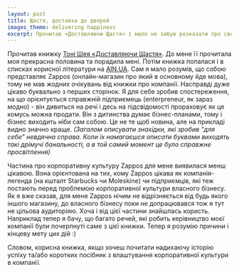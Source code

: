 ```yaml
---
layout: post
title: Щастя, доставка до дверей
images_theme: delivering happiness
excerpt: Прочитав «Доставляючи Щастя» і мало не забув розказати про свої враження.
---
```


Прочитав книжку [Тоні Шея «Доставляючи Щастя»](http://kniga.biz.ua/book/management/119/1716/). До мене її прочитала моя прекрасна половина та порадила мені. Потім книжка попалася і в списках корисної літератури на [AIN.UA](http://ain.ua/2013/07/29/134296). Сам я мало розумів, що собою представляє Zappos (онлайн-магазин про який в основному йде мова), тому не мав жодних очікувань від книжки про компанії. Насправді дуже цікаво буквально з перших сторінок. Я для себе зробив спостереження, на що орієнтується справжній підприємець (enterpreneur, як зараз модно) - він дивиться на речі і десь на підсвідомості прораховує як це комусь можна продати. Він з дитинства думає бізнес-планами, тому і бізнес виходить ніби сам собою. Це не те щоб новина, але на прикладі видно значно краще. *(Загалом описувати знахідки, які зробив "для себе" невдячна справа. Коли їх намагаєшся описати буквами виходять такі дрімучі банальності, а в той самий момент це було справжне просвітлення)*

Частина про корпоративну культуру Zappos для мене виявилася менш цікавою. Вона орієнтована на тих, кому Zappos цікава як компанія-легенда (на кшталт Starbucks чи Moleskine) чи підприємців, які теж постають перед проблемою корпоративної культури власного бізнесу. Як я вже сказав, для мене Zappos нічим не відрізняється від будь якого іншого магазину, до власного бізнесу поки не допрацювався тож я тут не цільова аудиторіяю. Хоча і від цієї частини знайшлась користь. Наприклад тепер я бачу, що багато речей, які робить керівництво моєї компанії були почерпнуті саме з цієї книжки. Тепер я розумію причини і кінцеву мету цих дій :)

Словом, корисна книжка, якщо хочеш почитати надихаючу історію успіху та/або коротких посібник з влаштування корпоративної культури в компанії.